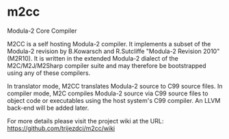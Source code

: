 # m2cc

Modula-2 Core Compiler

M2CC is a self hosting Modula-2 compiler. It implements a subset of the Modula-2 revision by B.Kowarsch and R.Sutcliffe "Modula-2 Revision 2010" (M2R10). It is written in the extended Modula-2 dialect of the M2C/M2J/M2Sharp compiler suite and may therefore be bootstrapped using any of these compilers. 

In translator mode, M2CC translates Modula-2 source to C99 source files. In compiler mode, M2C compiles Modula-2 source via C99 source files to object code or executables using the host system's C99 compiler. An LLVM back-end will be added later.

For more details please visit the project wiki at the URL: https://github.com/trijezdci/m2cc/wiki
